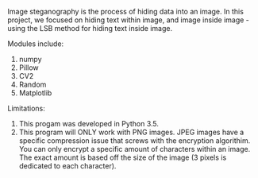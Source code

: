 Image steganography is the process of hiding data into an image.
In this project, we focused on hiding text within image, and image inside image - using the LSB method for hiding text inside image.

Modules include:
1. numpy
2. Pillow
3. CV2
4. Random
5. Matplotlib

Limitations:
1. This progam was developed in Python 3.5.
2. This program will ONLY work with PNG images. JPEG images have a specific compression issue that screws with the encryption algorithim.
You can only encrypt a specific amount of characters within an image. The exact amount is based off the size of the image (3 pixels is dedicated to each character).
